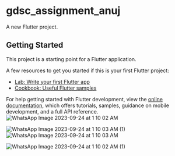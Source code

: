 # gdsc_assignment_anuj

A new Flutter project.

## Getting Started

This project is a starting point for a Flutter application.

A few resources to get you started if this is your first Flutter project:

- [Lab: Write your first Flutter app](https://docs.flutter.dev/get-started/codelab)
- [Cookbook: Useful Flutter samples](https://docs.flutter.dev/cookbook)

For help getting started with Flutter development, view the
[online documentation](https://docs.flutter.dev/), which offers tutorials,
samples, guidance on mobile development, and a full API reference.
![WhatsApp Image 2023-09-24 at 1 10 02 AM](https://github.com/AnujKumarKushwaha795/gdsc-assignment-1/assets/96186997/7188fb87-5ce2-4599-afda-20156df7b46c)

![WhatsApp Image 2023-09-24 at 1 10 03 AM (1)](https://github.com/AnujKumarKushwaha795/gdsc-assignment-1/assets/96186997/1ab9419e-e6bf-41bd-a088-12bac779b498)
![WhatsApp Image 2023-09-24 at 1 10 03 AM](https://github.com/AnujKumarKushwaha795/gdsc-assignment-1/assets/96186997/dda0bffb-5511-4125-9354-b1957706d627)

![WhatsApp Image 2023-09-24 at 1 10 02 AM (1)](https://github.com/AnujKumarKushwaha795/gdsc-assignment-1/assets/96186997/16488282-cad6-4905-9f53-c26ba0ce4371)


